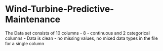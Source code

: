 # Wind-Turbine-Predictive-Maintenance
The Data set consists of 10 columns - 8 - continuous and 2 categorical columns - Data is clean - no missing values, no mixed data types in the file for a single column
